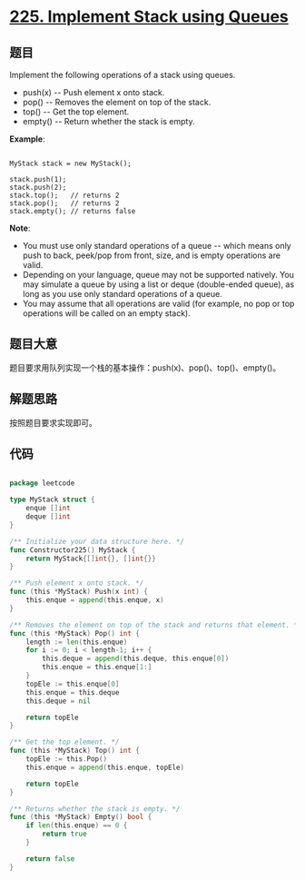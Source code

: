 # [225. Implement Stack using Queues](https://leetcode.com/problems/implement-stack-using-queues/)

## 题目

Implement the following operations of a stack using queues.

- push(x) -- Push element x onto stack.
- pop() -- Removes the element on top of the stack.
- top() -- Get the top element.
- empty() -- Return whether the stack is empty.

**Example**:

```

MyStack stack = new MyStack();

stack.push(1);
stack.push(2);  
stack.top();   // returns 2
stack.pop();   // returns 2
stack.empty(); // returns false

```

**Note**:  

- You must use only standard operations of a queue -- which means only push to back, peek/pop from front, size, and is empty operations are valid.
- Depending on your language, queue may not be supported natively. You may simulate a queue by using a list or deque (double-ended queue), as long as you use only standard operations of a queue.
- You may assume that all operations are valid (for example, no pop or top operations will be called on an empty stack).
 

## 题目大意

题目要求用队列实现一个栈的基本操作：push(x)、pop()、top()、empty()。


## 解题思路

按照题目要求实现即可。


## 代码

```go

package leetcode

type MyStack struct {
	enque []int
	deque []int
}

/** Initialize your data structure here. */
func Constructor225() MyStack {
	return MyStack{[]int{}, []int{}}
}

/** Push element x onto stack. */
func (this *MyStack) Push(x int) {
	this.enque = append(this.enque, x)
}

/** Removes the element on top of the stack and returns that element. */
func (this *MyStack) Pop() int {
	length := len(this.enque)
	for i := 0; i < length-1; i++ {
		this.deque = append(this.deque, this.enque[0])
		this.enque = this.enque[1:]
	}
	topEle := this.enque[0]
	this.enque = this.deque
	this.deque = nil

	return topEle
}

/** Get the top element. */
func (this *MyStack) Top() int {
	topEle := this.Pop()
	this.enque = append(this.enque, topEle)

	return topEle
}

/** Returns whether the stack is empty. */
func (this *MyStack) Empty() bool {
	if len(this.enque) == 0 {
		return true
	}

	return false
}

```